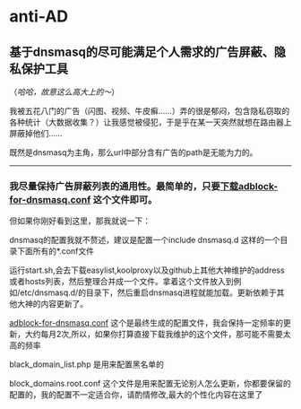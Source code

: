 # anti-AD

## 基于dnsmasq的尽可能满足个人需求的广告屏蔽、隐私保护工具
（*哈哈，故意这么高大上的～*）

我被五花八门的广告（闪图、视频、牛皮癣……）弄的很是郁闷，包含隐私窃取的各种统计（大数据收集？）让我感觉被侵犯，于是乎在某一天突然就想在路由器上屏蔽掉他们……

既然是dnsmasq为主角，那么url中部分含有广告的path是无能为力的。
* * *

### 我尽量保持广告屏蔽列表的通用性。最简单的，只要[下载adblock-for-dnsmasq.conf](https://raw.githubusercontent.com/gentlyx/anti-AD/master/adblock-for-dnsmasq.conf) 这个文件即可。

但如果你刚好看到这里，那我就说一下：

dnsmasq的配置我就不赘述，建议是配置一个include dnsmasq.d 这样的一个目录下面所有的\*.conf文件

运行start.sh,会去下载easylist,koolproxy以及github上其他大神维护的address或者hosts列表，然后整理合并成一个文件。拿着这个文件放入到例如/etc/dnsmasq.d/的目录下，然后重启dnsmasq进程就能加载。更新依赖于其他大神的内容更新了。

[adblock-for-dnsmasq.conf](https://raw.githubusercontent.com/gentlyx/anti-AD/master/adblock-for-dnsmasq.conf) 这个是最终生成的配置文件，我会保持一定频率的更新，大约每月2次,所以，如果你打算直接下载我维护的这个文件，那可能不需要太高的频率

black_domain_list.php 是用来配置黑名单的

block_domains.root.conf 这个文件是用来配置无论别人怎么更新，你都要保留的配置的，我的配置不一定适合你，请酌情修改,最大的个性化内容在这里了
